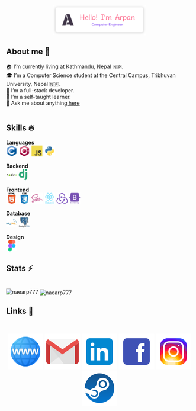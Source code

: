 <p align="center"><a href="https://www.arpanpokharel.com.np" target="_blank" rel="noreferrer"><img width="50%" src="./assets/readme-header.svg" /></a></p>

## About me 👨

🏠 I’m currently living at Kathmandu, Nepal 🇳🇵.<br/>
🎓 I’m a Computer Science student at the Central Campus, Tribhuvan University, Nepal 🇳🇵.<br/>
📍 I’m a full-stack developer.<br/>
📙 I’m a self-taught learner.<br/>
💬 Ask me about anything<a href='https://www.arpanpokharel.com.np/contact' target="_blank" rel="noreferrer"> here</a><br/>
<br/>

## Skills 🔥

**Languages**<br/>
<code><img height="30" src="./assets/languages/c.svg"></code>
<code><img height="30" src="./assets/languages/cpp.svg"></code>
<code><img height="30" src="./assets/languages/js.svg"></code>
<code><img height="30" src="./assets/languages/python.svg"></code>
<br/>

**Backend**<br/>
<code><img height="30" src="./assets/Backend/nodejs.svg"></code>
<code><img height="30" src="./assets/Backend/django.svg"></code>

**Frontend**<br/>
<code><img height="30" src="./assets/Frontend/html5.svg"></code>
<code><img height="30" src="./assets/Frontend/css3.svg"></code>
<code><img height="30" src="./assets/Frontend/sass.svg"></code>
<code><img height="30" src="./assets/Frontend/react.svg"></code>
<code><img height="30" src="./assets/Frontend/redux.svg"></code>
<code><img height="30" src="./assets/Frontend/bootstrap.svg"></code>

**Database**<br/>
<code><img height="30" src="./assets/Database/mysql.svg"></code>
<code><img height="30" src="./assets/Database/postgresql.svg"></code>

**Design**<br/>
<code><img height="30" src="./assets/Design/figma.svg"></code>
<br/>

## Stats ⚡

<br/>
<img align="left" src="https://github-readme-stats.vercel.app/api/top-langs?username=naearp777&show_icons=true&locale=en&layout=compact" alt="naearp777" />
&nbsp;<img align="center" src="https://github-readme-stats.vercel.app/api?username=naearp777&show_icons=true&theme=onedark&bg_color=ffffff&locale=en" alt="naearp777" />
<br/>

## Links 🔗

<br/>
<p align="center">
 <a href="https://www.arpanpokharel.com.np"  target="_blank" rel="noreferrer"><img src="./assets/Socials/www.png" alt="Arpan Pokharel"/></a>
 <a href="mailto:contact@arpanpokharel.com.np" target="_blank" rel="noreferrer"><img src="./assets/Socials/gmail.png" alt="email"/></a>
 <a href="https://www.linkedin.com/in/arpanpokharel777/" target="_blank" rel="noreferrer"><img src="./assets/Socials/linked.png" alt="linkedin"/></a>
 <a href="https://www.facebook.com/naearp/" target="_blank" rel="noreferrer"><img src="./assets/Socials/fb.png" alt="facebook"/></a>
 <a href="https://www.instagram.com/arpan__pokharel/" target="_blank" rel="noreferrer"><img src="./assets/Socials/insta.png" alt="instagram"/></a>
 <a href="https://steamcommunity.com/id/naearp/" target="_blank" rel="noreferrer"><img src="./assets/Socials/steam.png" alt="steam"/></a>
 </p>
<br/>
